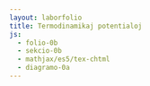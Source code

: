 ```yaml
---
layout: laborfolio
title: Termodinamikaj potentialoj
js:
  - folio-0b
  - sekcio-0b  
  - mathjax/es5/tex-chtml
  - diagramo-0a 
---
```


<!-- 

https://de.wikipedia.org/wiki/Thermodynamisches_Potential 
https://www.youtube.com/watch?v=00WL4JX5fX8

https://itp.uni-frankfurt.de/~gros/Vorlesungen/TD/5_Thermodynamic_potentials.pdf


-->

<!-- 
... nula leĝo de termodinamiko: ekvilibro inter tri konektitaj sistemoj kaj ties temepraturo.

-->
